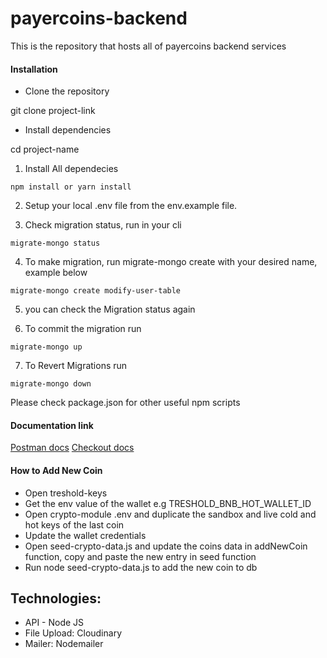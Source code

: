 # payercoins-backend
This is the repository that hosts all of payercoins backend services
#### Installation

- Clone the repository


git clone project-link


- Install dependencies


cd project-name
1. Install All dependecies  
```
npm install or yarn install
```
2. Setup your local .env file from the env.example file.

3. Check migration status, run in your cli
```
migrate-mongo status
```

4. To make migration, run migrate-mongo create with  your desired name, example below
```
migrate-mongo create modify-user-table
```

5. you can check the Migration status again

6. To commit the migration run
```
migrate-mongo up
```
7. To Revert Migrations run
```
migrate-mongo down
```



Please check package.json for other useful npm scripts

#### Documentation link

[Postman docs](https://documenter.getpostman.com/view/8996154/TzskEiKZ)
[Checkout docs](https://documenter.getpostman.com/view/16783603/Uyr7HJX9)

#### How to Add New Coin
- Open treshold-keys 
- Get the env value of the wallet e.g TRESHOLD_BNB_HOT_WALLET_ID
- Open crypto-module .env and duplicate the sandbox and live cold and hot keys of the last coin
- Update the wallet credentials
- Open seed-crypto-data.js and update the coins data in addNewCoin function, copy and paste the new entry in seed function
- Run node seed-crypto-data.js to add the new coin to db

## Technologies:
- API - Node JS
- File Upload: Cloudinary
- Mailer: Nodemailer